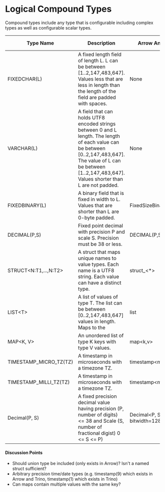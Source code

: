 # Logical Compound Types

Compound types include any type that is configurable including complex types as well as configurable scalar types.

| Type Name                   | Description                                                  | Arrow Analog        | Iceberg Analog | Spark Analog   | Trino Analog                |
| --------------------------- | ------------------------------------------------------------ | ------------------- | -------------- | -------------- | --------------------------- |
| FIXEDCHAR(L)                | A fixed length field of length L. L can be between [1..2,147,483,647]. Values less that are less in length than the length of the field are padded with spaces. | None                | None           | CharType(L)    | CHAR(L)                     |
| VARCHAR(L)                  | A field that can holds UTF8 encoded strings between 0 and L length. The length of each value can be between [0..2,147,483,647]. The value of L can be between [1..2,147,483,647]. Values shorter than L are not padded. | None                | None           | VarcharType(L) | VARCHAR(L)                  |
| FIXEDBINARY(L)              | A binary field that is fixed in width to L. Values that are shorter than L are 0-byte padded. | FixedSizeBinary&lt;L&gt;  | FIXED&lt;L&gt;       | -              | -                           |
| DECIMAL(P,S)                | Fixed point decimal with precision P and scale S. Precision must be 38 or less. | DECIMAL(P,S)        | DECIMAL(P,S)   | DECIMAL(P,S)   | DECIMAL(P,S)                |
| STRUCT&lt;N:T1,...,N:T2&gt; | A struct that maps unique names to value types. Each name is a UTF8 string. Each value can have a distinct type. | struct_&lt;*&gt;          | struct&lt;*&gt;      | struct&lt;*&gt;      | row&lt;*&gt;                      |
| LIST&lt;T&gt;               | A list of values of type T. The list can be between [0..2,147,483,647] values in length. Maps to the | list                | list           | list           | array                       |
| MAP&lt;K, V&gt;                   | An unordered list of type K keys with type V values.         | map&lt;k,v&gt;            | map&lt;k,v&gt;       | -              | map&lt;k,v&gt;                    |
| TIMESTAMP_MICRO_TZ(TZ)      | A timestamp in microseconds with a timezone TZ.              | timestamp&lt;micro;tz&gt; | timestamptz    | -              | timestamp(6) with time zone |
| TIMESTAMP_MILLI_TZ(TZ)      | A timestamp in microseconds with a timezone TZ.              | timestamp&lt;milli;tz&gt; | -              | -              | timestamp(3) with time zone |
| Decimal(P, S)               | A fixed precision decimal value having precision (P, number of digits) <= 38 and Scale (S, number of fractional digist) 0 <= S <=  P) | Decimal<P, S, bitwidth=128> | decimal(P,S) | decimal(P, S) |   DECIMAL(P, S)

#### Discussion Points

* Should union type be included (only exists in Arrow)? Isn't a named struct sufficient?
* Arbitrary precision time/date types (e.g. timestamp(9) which exists in Arrow and Trino, timestamp(1) which exists in Trino)
* Can maps contain multiple values with the same key?
